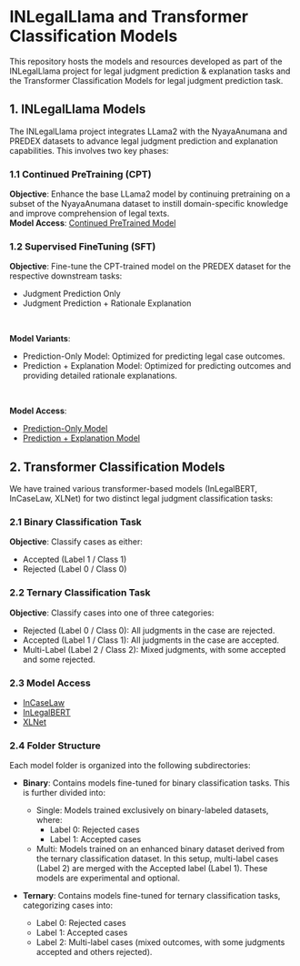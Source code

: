 # INLegalLlama and Transformer Classification Models

This repository hosts the models and resources developed as part of the INLegalLlama project for legal judgment prediction & explanation tasks and the Transformer Classification Models for legal judgment prediction task.

## 1. INLegalLlama Models
The INLegalLlama project integrates LLama2 with the NyayaAnumana and PREDEX datasets to advance legal judgment prediction and explanation capabilities. This involves two key phases:

### 1.1 Continued PreTraining (CPT)
**Objective**: Enhance the base LLama2 model by continuing pretraining on a subset of the NyayaAnumana dataset to instill domain-specific knowledge and improve comprehension of legal texts.<br/>
**Model Access**: [Continued PreTrained Model](https://huggingface.co/L-NLProc/InLegalLlama/tree/main/INLegalLlama/CPT)

### 1.2 Supervised FineTuning (SFT)
**Objective**: Fine-tune the CPT-trained model on the PREDEX dataset for the respective downstream tasks:
 - Judgment Prediction Only
 - Judgment Prediction + Rationale Explanation
<br/>

**Model Variants**:
 - Prediction-Only Model: Optimized for predicting legal case outcomes.
 - Prediction + Explanation Model: Optimized for predicting outcomes and providing detailed rationale explanations.
<br/>

**Model Access**:
 - [Prediction-Only Model](https://huggingface.co/L-NLProc/InLegalLlama/tree/main/INLegalLlama/SFT/Prediction_Only)
 - [Prediction + Explanation Model](https://huggingface.co/L-NLProc/InLegalLlama/tree/main/INLegalLlama/SFT/Prediction_and_Explanation)

## 2. Transformer Classification Models
We have trained various transformer-based models (InLegalBERT, InCaseLaw, XLNet) for two distinct legal judgment classification tasks:

### 2.1 Binary Classification Task
**Objective**: Classify cases as either:
   - Accepted (Label 1 / Class 1)
   - Rejected (Label 0 / Class 0)
### 2.2 Ternary Classification Task
**Objective**: Classify cases into one of three categories:
   - Rejected (Label 0 / Class 0): All judgments in the case are rejected.
   - Accepted (Label 1 / Class 1): All judgments in the case are accepted.
   - Multi-Label (Label 2 / Class 2): Mixed judgments, with some accepted and some rejected.

### 2.3 Model Access
 - [InCaseLaw](https://huggingface.co/L-NLProc/NyayaAnumana-Transformer-Models/tree/main/InCaseLaw)
 - [InLegalBERT](https://huggingface.co/L-NLProc/NyayaAnumana-Transformer-Models/tree/main/InLegalBert)
 - [XLNet](https://huggingface.co/L-NLProc/NyayaAnumana-Transformer-Models/tree/main/XLNet)

### 2.4 Folder Structure
Each model folder is organized into the following subdirectories:

 - **Binary**: Contains models fine-tuned for binary classification tasks. This is further divided into:<br/>
    - Single: Models trained exclusively on binary-labeled datasets, where:
        - Label 0: Rejected cases
        - Label 1: Accepted cases  <br/>
    - Multi: Models trained on an enhanced binary dataset derived from the ternary classification dataset. In this setup, multi-label cases (Label 2) are merged with the Accepted label (Label 1). These models are experimental and optional.
 - **Ternary**: Contains models fine-tuned for ternary classification tasks, categorizing cases into:

    - Label 0: Rejected cases
    - Label 1: Accepted cases
    - Label 2: Multi-label cases (mixed outcomes, with some judgments accepted and others rejected).
